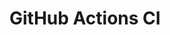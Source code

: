 # GitHub Actions CI















































































































































































































































































































































































































































































































































































































































































































































































































































































































































































































































































































































































































































































































































































































































































































































































































































































































































































































































































































































































































































































































































































































































































































































































































































































































































































































































































































































































































































































































































































































































































































































































































































































































































